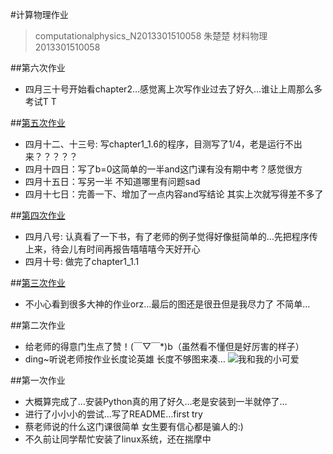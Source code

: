 #计算物理作业 
 >computationalphysics_N2013301510058
 >朱楚楚 材料物理 2013301510058
 
 ##第六次作业
 * 四月三十号开始看chapter2…感觉离上次写作业过去了好久…谁让上周那么多考试T T

##[第五次作业](https://www.zybuluo.com/double-C/note/345158) 
*  四月十二、十三号: 写chapter1_1.6的程序，目测写了1/4，老是运行不出来？？？？？
*  四月十四日：写了b=0这简单的一半and这门课有没有期中考？感觉很方
*  四月十五日：写另一半 不知道哪里有问题sad
*  四月十七日：完善一下、增加了一点内容and写结论 其实上次就写得差不多了 

##[第四次作业](https://www.zybuluo.com/double-C/note/339637)
*  四月八号: 认真看了一下书，有了老师的例子觉得好像挺简单的…先把程序传上来，待会儿有时间再报告嘻嘻嘻今天好开心
*  四月十号: 做完了chapter1_1.1

##[第三次作业](https://github.com/zhuchuchu/computationalphysics_N2013301510058/blob/master/homework03.md)
*  不小心看到很多大神的作业orz…最后的图还是很丑但是我尽力了 不简单…


##第二次作业
*  给老师的得意门生点了赞！(￣▽￣*)b（虽然看不懂但是好厉害的样子）
*  ding~听说老师按作业长度论英雄 长度不够图来凑…
 ![我和我的小可爱](https://github.com/zhuchuchu/computationalphysics_N2013301510058/blob/master/img_2607_recompress.jpg)

##第一次作业
*  大概算完成了…安装Python真的用了好久…老是安装到一半就停了…
*  进行了小小小的尝试…写了README…first try
*  蔡老师说的什么这门课很简单 女生要有信心都是骗人的:)
*  不久前让同学帮忙安装了linux系统，还在揣摩中




